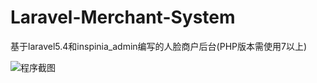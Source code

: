 # Laravel-Merchant-System
基于laravel5.4和inspinia_admin编写的人脸商户后台(PHP版本需使用7以上)

![程序截图](https://raw.githubusercontent.com/phpxiebin/manaface/dev/system.jpg)
